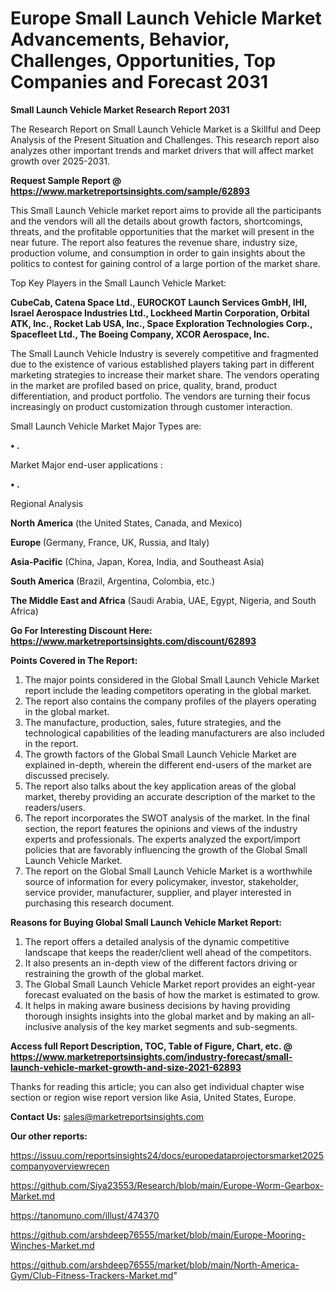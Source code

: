 # Europe Small Launch Vehicle Market Advancements, Behavior, Challenges, Opportunities, Top Companies and Forecast 2031

<strong>Small Launch Vehicle Market Research Report 2031</strong>

The Research Report on Small Launch Vehicle Market is a Skillful and Deep Analysis of the Present Situation and Challenges. This research report also analyzes other important trends and market drivers that will affect market growth over 2025-2031.

<strong>Request Sample Report @ <a href=https://www.marketreportsinsights.com/sample/62893>https://www.marketreportsinsights.com/sample/62893</a></strong>

This Small Launch Vehicle market report aims to provide all the participants and the vendors will all the details about growth factors, shortcomings, threats, and the profitable opportunities that the market will present in the near future. The report also features the revenue share, industry size, production volume, and consumption in order to gain insights about the politics to contest for gaining control of a large portion of the market share.

Top Key Players in the Small Launch Vehicle Market:

<strong>CubeCab, Catena Space Ltd., EUROCKOT Launch Services GmbH, IHI, Israel Aerospace Industries Ltd., Lockheed Martin Corporation, Orbital ATK, Inc., Rocket Lab USA, Inc., Space Exploration Technologies Corp., Spacefleet Ltd., The Boeing Company, XCOR Aerospace, Inc.</strong>

The Small Launch Vehicle Industry is severely competitive and fragmented due to the existence of various established players taking part in different marketing strategies to increase their market share. The vendors operating in the market are profiled based on price, quality, brand, product differentiation, and product portfolio. The vendors are turning their focus increasingly on product customization through customer interaction.

Small Launch Vehicle Market Major Types are:

<strong>• .</strong>

Market Major end-user applications :

<strong>• .</strong>

Regional Analysis

</u><strong><b>North America</b></strong> (the United States, Canada, and Mexico)

<strong><b>Europe </b></strong>(Germany, France, UK, Russia, and Italy)

<strong><b>Asia-Pacific</b></strong> (China, Japan, Korea, India, and Southeast Asia)

<strong><b>South America</b></strong> (Brazil, Argentina, Colombia, etc.)

<strong><b>The Middle East and Africa</b></strong> (Saudi Arabia, UAE, Egypt, Nigeria, and South Africa)

<strong>Go For Interesting Discount Here: <a href=https://www.marketreportsinsights.com/discount/62893>https://www.marketreportsinsights.com/discount/62893</a></strong>

<strong>Points Covered in The Report:</strong>
<ol>
  <li>The major points considered in the Global Small Launch Vehicle Market report include the leading competitors operating in the global market.</li>
  <li>The report also contains the company profiles of the players operating in the global market.</li>
  <li>The manufacture, production, sales, future strategies, and the technological capabilities of the leading manufacturers are also included in the report.</li>
  <li>The growth factors of the Global Small Launch Vehicle Market are explained in-depth, wherein the different end-users of the market are discussed precisely.</li>
  <li>The report also talks about the key application areas of the global market, thereby providing an accurate description of the market to the readers/users.</li>
  <li>The report incorporates the SWOT analysis of the market. In the final section, the report features the opinions and views of the industry experts and professionals. The experts analyzed the export/import policies that are favorably influencing the growth of the Global Small Launch Vehicle Market.</li>
  <li>The report on the Global Small Launch Vehicle Market is a worthwhile source of information for every policymaker, investor, stakeholder, service provider, manufacturer, supplier, and player interested in purchasing this research document.</li>
</ol>
<strong>Reasons for Buying Global Small Launch Vehicle Market Report:</strong>

<ol>
  <li>The report offers a detailed analysis of the dynamic competitive landscape that keeps the reader/client well ahead of the competitors.</li>
  <li>It also presents an in-depth view of the different factors driving or restraining the growth of the global market.</li>
  <li>The Global Small Launch Vehicle Market report provides an eight-year forecast evaluated on the basis of how the market is estimated to grow.</li>
  <li>It helps in making aware business decisions by having providing thorough insights insights into the global market and by making an all-inclusive analysis of the key market segments and sub-segments.</li>
</ol>
<strong>Access full Report Description, TOC, Table of Figure, Chart, etc. @ <a href=https://www.marketreportsinsights.com/industry-forecast/small-launch-vehicle-market-growth-and-size-2021-62893>https://www.marketreportsinsights.com/industry-forecast/small-launch-vehicle-market-growth-and-size-2021-62893</a></strong>


Thanks for reading this article; you can also get individual chapter wise section or region wise report version like Asia, United States, Europe.

<strong>Contact Us:</strong>
sales@marketreportsinsights.com

<strong>Our other reports:</strong>

<a href=https://issuu.com/reportsinsights24/docs/europedataprojectorsmarket2025companyoverviewrecen>https://issuu.com/reportsinsights24/docs/europedataprojectorsmarket2025companyoverviewrecen</a>

<a href=https://github.com/Siya23553/Research/blob/main/Europe-Worm-Gearbox-Market.md>https://github.com/Siya23553/Research/blob/main/Europe-Worm-Gearbox-Market.md</a>

<a href=https://tanomuno.com/illust/474370>https://tanomuno.com/illust/474370</a>

<a href=https://github.com/arshdeep76555/market/blob/main/Europe-Mooring-Winches-Market.md>https://github.com/arshdeep76555/market/blob/main/Europe-Mooring-Winches-Market.md</a>

<a href=https://github.com/arshdeep76555/market/blob/main/North-America-Gym/Club-Fitness-Trackers-Market.md>https://github.com/arshdeep76555/market/blob/main/North-America-Gym/Club-Fitness-Trackers-Market.md</a>"
